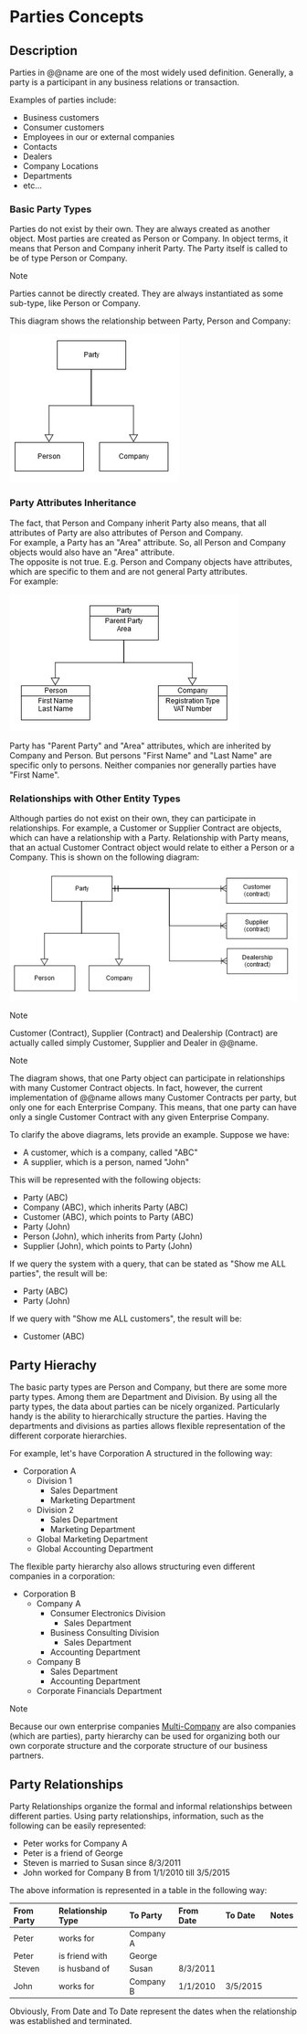 # Parties Concepts

## Description
Parties in @@name are one of the most widely used definition. Generally, a party is a participant in any business relations or transaction.

Examples of parties include:

- Business customers
- Consumer customers
- Employees in our or external companies
- Contacts
- Dealers
- Company Locations
- Departments
- etc...

### Basic Party Types
Parties do not exist by their own. They are always created as another object. Most parties are created as Person or Company. In object terms, it means that Person and Company inherit Party. The Party itself is called to be of type Person or Company.

> [!Note]
> Parties cannot be directly created. They are always instantiated as some sub-type, like Person or Company.

This diagram shows the relationship between Party, Person and Company:

![Party Basic](Party-basic.png)

### Party Attributes Inheritance

The fact, that Person and Company inherit Party also means, that all attributes of Party are also attributes of Person and Company. <br>
For example, a Party has an "Area" attribute. So, all Person and Company objects would also have an "Area" attribute. <br>
The opposite is not true. E.g. Person and Company objects have attributes, which are specific to them and are not general Party attributes.<br>
For example:

![Party Attributes](Party-attributes.png)

Party has "Parent Party" and "Area" attributes, which are inherited by Company and Person. But persons "First Name" and "Last Name" are specific only to persons. Neither companies nor generally parties have "First Name".

### Relationships with Other Entity Types

Although parties do not exist on their own, they can participate in relationships. For example, a Customer or Supplier Contract are objects, which can have a relationship with a Party. Relationship with Party means, that an actual Customer Contract object would relate to either a Person or a Company. This is shown on the following diagram:

![Party Basic Contracts](Party-basic-contracts.png)

> [!Note]
> Customer (Contract), Supplier (Contract) and Dealership (Contract) are actually called simply Customer, Supplier and Dealer in @@name.

> [!Note]
> The diagram shows, that one Party object can participate in relationships with many Customer Contract objects. In fact, however, the current implementation of @@name allows many Customer Contracts per party, but only one for each Enterprise Company. This means, that one party can have only a single Customer Contract with any given Enterprise Company.

To clarify the above diagrams, lets provide an example. Suppose we have:

- A customer, which is a company, called "ABC"
- A supplier, which is a person, named "John"

This will be represented with the following objects:

- Party (ABC)
- Company (ABC), which inherits Party (ABC)
- Customer (ABC), which points to Party (ABC)
- Party (John)
- Person (John), which inherits from Party (John)
- Supplier (John), which points to Party (John)

If we query the system with a query, that can be stated as "Show me ALL parties", the result will be:

- Party (ABC)
- Party (John)

If we query with "Show me ALL customers", the result will be:

- Customer (ABC)

## Party Hierachy

The basic party types are Person and Company, but there are some more party types. Among them are Department and Division. By using all the party types, the data about parties can be nicely organized. Particularly handy is the ability to hierarchically structure the parties. Having the departments and divisions as parties allows flexible representation of the different corporate hierarchies.

For example, let's have Corporation A structured in the following way:

- Corporation A
  - Division 1
    - Sales Department
    - Marketing Department
  - Division 2
    - Sales Department
    - Marketing Department
  - Global Marketing Department
  - Global Accounting Department

The flexible party hierarchy also allows structuring even different companies in a corporation:

- Corporation B
  - Company A
    - Consumer Electronics Division
      - Sales Department
    - Business Consulting Division
      - Sales Department
    - Accounting Department
  - Company B
    - Sales Department
    - Accounting Department
  - Corporate Financials Department

> [!Note]
> Because our own enterprise companies [Multi-Company](https://github.com/ErpNetDocs/tech/blob/master/concepts/multi-company.md) are also companies (which are parties), party hierarchy can be used for organizing both our own corporate structure and the corporate structure of our business partners.

## Party Relationships

Party Relationships organize the formal and informal relationships between different parties. Using party relationships, information, such as the following can be easily represented:

- Peter works for Company A
- Peter is a friend of George
- Steven is married to Susan since 8/3/2011
- John worked for Company B from 1/1/2010 till 3/5/2015

The above information is represented in a table in the following way:

| From Party | Relationship Type | To Party  | From Date | To Date  | Notes |
| :--------- | :---------------- | :-------- | :-------- | :------- | :---- |
| Peter      | works for         | Company A |           |          |       |
| Peter      | is friend with    | George    |           |          |       |
| Steven     | is husband of     | Susan     | 8/3/2011  |          |       |
| John       | works for         | Company B | 1/1/2010  | 3/5/2015 |       |

Obviously, From Date and To Date represent the dates when the relationship was established and terminated.
